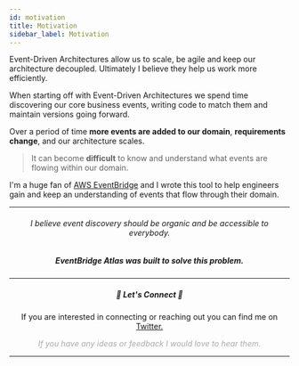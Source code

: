 ```yaml
---
id: motivation
title: Motivation
sidebar_label: Motivation
---
```


Event-Driven Architectures allow us to scale, be agile and keep our architecture decoupled. Ultimately I believe they help us work more efficiently.

When starting off with Event-Driven Architectures we spend time discovering our core business events, writing code to match them and maintain versions going forward.

Over a period of time **more events are added to our domain**, **requirements change**, and our architecture scales.

> It can become **difficult** to know and understand what events are flowing within our domain.

I'm a huge fan of [AWS EventBridge](https://aws.amazon.com/eventbridge/) and I wrote this tool to help engineers gain and keep an understanding of events that flow through their domain.

---

<div style="text-align:center;">
    <h6>I believe event discovery should be organic and be accessible to everybody.</h6>
    <h5 style="margin-top:10px;">EventBridge Atlas was built to solve this problem.</h5>
</div>

---

<div style="text-align:center;">

<h5>👋 Let's Connect 👋</h5>

<p>
If you are interested in connecting or reaching out you can find me on <a href="https://twitter.com/boyney123" target="_blank">Twitter.</a>

<i style="color:#aaaaaa;">If you have any ideas or feedback I would love to hear them.</i>

</p>

</div>

---
